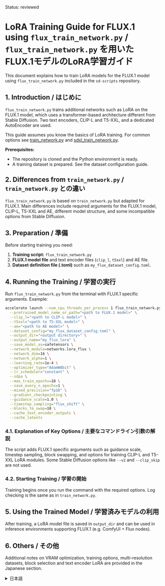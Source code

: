 Status: reviewed

# LoRA Training Guide for FLUX.1 using `flux_train_network.py` / `flux_train_network.py` を用いたFLUX.1モデルのLoRA学習ガイド

This document explains how to train LoRA models for the FLUX.1 model using `flux_train_network.py` included in the `sd-scripts` repository.

## 1. Introduction / はじめに

`flux_train_network.py` trains additional networks such as LoRA on the FLUX.1 model, which uses a transformer-based architecture different from Stable Diffusion. Two text encoders, CLIP-L and T5-XXL, and a dedicated AutoEncoder are used.

This guide assumes you know the basics of LoRA training. For common options see [train_network.py](train_network.md) and [sdxl_train_network.py](sdxl_train_network.md).

**Prerequisites:**

* The repository is cloned and the Python environment is ready.
* A training dataset is prepared. See the dataset configuration guide.

## 2. Differences from `train_network.py` / `train_network.py` との違い

`flux_train_network.py` is based on `train_network.py` but adapted for FLUX.1. Main differences include required arguments for the FLUX.1 model, CLIP-L, T5-XXL and AE, different model structure, and some incompatible options from Stable Diffusion.

## 3. Preparation / 準備

Before starting training you need:

1. **Training script:** `flux_train_network.py`
2. **FLUX.1 model file** and text encoder files (`clip_l`, `t5xxl`) and AE file.
3. **Dataset definition file (.toml)** such as `my_flux_dataset_config.toml`.

## 4. Running the Training / 学習の実行

Run `flux_train_network.py` from the terminal with FLUX.1 specific arguments. Example:

```bash
accelerate launch --num_cpu_threads_per_process 1 flux_train_network.py \
  --pretrained_model_name_or_path="<path to FLUX.1 model>" \
  --clip_l="<path to CLIP-L model>" \
  --t5xxl="<path to T5-XXL model>" \
  --ae="<path to AE model>" \
  --dataset_config="my_flux_dataset_config.toml" \
  --output_dir="<output directory>" \
  --output_name="my_flux_lora" \
  --save_model_as=safetensors \
  --network_module=networks.lora_flux \
  --network_dim=16 \
  --network_alpha=1 \
  --learning_rate=1e-4 \
  --optimizer_type="AdamW8bit" \
  --lr_scheduler="constant" \
  --sdpa \
  --max_train_epochs=10 \
  --save_every_n_epochs=1 \
  --mixed_precision="fp16" \
  --gradient_checkpointing \
  --guidance_scale=1.0 \
  --timestep_sampling="flux_shift" \
  --blocks_to_swap=18 \
  --cache_text_encoder_outputs \
  --cache_latents
```

### 4.1. Explanation of Key Options / 主要なコマンドライン引数の解説

The script adds FLUX.1 specific arguments such as guidance scale, timestep sampling, block swapping, and options for training CLIP-L and T5-XXL LoRA modules. Some Stable Diffusion options like `--v2` and `--clip_skip` are not used.

### 4.2. Starting Training / 学習の開始

Training begins once you run the command with the required options. Log checking is the same as in `train_network.py`.

## 5. Using the Trained Model / 学習済みモデルの利用

After training, a LoRA model file is saved in `output_dir` and can be used in inference environments supporting FLUX.1 (e.g. ComfyUI + Flux nodes).

## 6. Others / その他

Additional notes on VRAM optimization, training options, multi-resolution datasets, block selection and text encoder LoRA are provided in the Japanese section.

<details>
<summary>日本語</summary>



# `flux_train_network.py` を用いたFLUX.1モデルのLoRA学習ガイド

このドキュメントでは、`sd-scripts`リポジトリに含まれる`flux_train_network.py`を使用して、FLUX.1モデルに対するLoRA (Low-Rank Adaptation) モデルを学習する基本的な手順について解説します。

## 1. はじめに

`flux_train_network.py`は、FLUX.1モデルに対してLoRAなどの追加ネットワークを学習させるためのスクリプトです。FLUX.1はStable Diffusionとは異なるアーキテクチャを持つ画像生成モデルであり、このスクリプトを使用することで、特定のキャラクターや画風を再現するLoRAモデルを作成できます。

このガイドは、基本的なLoRA学習の手順を理解しているユーザーを対象としています。基本的な使い方や共通のオプションについては、[`train_network.py`のガイド](train_network.md)を参照してください。また一部のパラメータは [`sdxl_train_network.py`](sdxl_train_network.md) と同様のものがあるため、そちらも参考にしてください。

**前提条件:**

*   `sd-scripts`リポジトリのクローンとPython環境のセットアップが完了していること。
*   学習用データセットの準備が完了していること。（データセットの準備については[データセット設定ガイド](link/to/dataset/config/doc)を参照してください）

## 2. `train_network.py` との違い

`flux_train_network.py`は`train_network.py`をベースに、FLUX.1モデルに対応するための変更が加えられています。主な違いは以下の通りです。

*   **対象モデル:** FLUX.1モデル（dev版またはschnell版）を対象とします。
*   **モデル構造:** Stable Diffusionとは異なり、FLUX.1はTransformerベースのアーキテクチャを持ちます。Text EncoderとしてCLIP-LとT5-XXLの二つを使用し、VAEの代わりに専用のAutoEncoder (AE) を使用します。
*   **必須の引数:** FLUX.1モデル、CLIP-L、T5-XXL、AEの各モデルファイルを指定する引数が追加されています。
*   **一部引数の非互換性:** Stable Diffusion向けの引数の一部（例: `--v2`, `--clip_skip`, `--max_token_length`）はFLUX.1の学習では使用されません。
*   **FLUX.1特有の引数:** タイムステップのサンプリング方法やガイダンススケールなど、FLUX.1特有の学習パラメータを指定する引数が追加されています。

## 3. 準備

学習を開始する前に、以下のファイルが必要です。

1.  **学習スクリプト:** `flux_train_network.py`
2.  **FLUX.1モデルファイル:** 学習のベースとなるFLUX.1モデルの`.safetensors`ファイル（例: `flux1-dev.safetensors`）。
3.  **Text Encoderモデルファイル:**
    *   CLIP-Lモデルの`.safetensors`ファイル。例として`clip_l.safetensors`を使用します。
    *   T5-XXLモデルの`.safetensors`ファイル。例として`t5xxl.safetensors`を使用します。
4.  **AutoEncoderモデルファイル:** FLUX.1に対応するAEモデルの`.safetensors`ファイル。例として`ae.safetensors`を使用します。
5.  **データセット定義ファイル (.toml):** 学習データセットの設定を記述したTOML形式のファイル。（詳細は[データセット設定ガイド](link/to/dataset/config/doc)を参照してください）。

    *   例として`my_flux_dataset_config.toml`を使用します。

## 4. 学習の実行

学習は、ターミナルから`flux_train_network.py`を実行することで開始します。基本的なコマンドラインの構造は`train_network.py`と同様ですが、FLUX.1特有の引数を指定する必要があります。

以下に、基本的なコマンドライン実行例を示します。

```bash
accelerate launch --num_cpu_threads_per_process 1 flux_train_network.py 
 --pretrained_model_name_or_path="<path to FLUX.1 model>" 
 --clip_l="<path to CLIP-L model>" 
 --t5xxl="<path to T5-XXL model>" 
 --ae="<path to AE model>" 
 --dataset_config="my_flux_dataset_config.toml" 
 --output_dir="<output directory for training results>" 
 --output_name="my_flux_lora" 
 --save_model_as=safetensors 
 --network_module=networks.lora_flux 
 --network_dim=16 
 --network_alpha=1 
 --learning_rate=1e-4 
 --optimizer_type="AdamW8bit" 
 --lr_scheduler="constant" 
 --sdpa  
 --max_train_epochs=10 
 --save_every_n_epochs=1 
 --mixed_precision="fp16" 
 --gradient_checkpointing 
 --guidance_scale=1.0 
 --timestep_sampling="flux_shift" 
 --blocks_to_swap=18
 --cache_text_encoder_outputs 
 --cache_latents
```

※実際には1行で書くか、適切な改行文字（`\` または `^`）を使用してください。

### 4.1. 主要なコマンドライン引数の解説（`train_network.py`からの追加・変更点）

[`train_network.py`のガイド](train_network.md)で説明されている引数に加え、以下のFLUX.1特有の引数を指定します。共通の引数（`--output_dir`, `--output_name`, `--network_module`, `--network_dim`, `--network_alpha`, `--learning_rate`など）については、上記ガイドを参照してください。

#### モデル関連 [必須]

*   `--pretrained_model_name_or_path="<path to FLUX.1 model>"` **[必須]**
    *   学習のベースとなるFLUX.1モデル（dev版またはschnell版）の`.safetensors`ファイルのパスを指定します。Diffusers形式のディレクトリは現在サポートされていません。
*   `--clip_l="<path to CLIP-L model>"` **[必須]**
    *   CLIP-L Text Encoderモデルの`.safetensors`ファイルのパスを指定します。
*   `--t5xxl="<path to T5-XXL model>"` **[必須]**
    *   T5-XXL Text Encoderモデルの`.safetensors`ファイルのパスを指定します。
*   `--ae="<path to AE model>"` **[必須]**
    *   FLUX.1に対応するAutoEncoderモデルの`.safetensors`ファイルのパスを指定します。

#### FLUX.1 学習パラメータ

*   `--guidance_scale=<float>`
    *   FLUX.1 dev版は特定のガイダンススケール値で蒸留されていますが、学習時には `1.0` を指定してガイダンススケールを無効化します。デフォルトは`3.5`ですので、必ず指定してください。schnell版では通常無視されます。
*   `--timestep_sampling=<choice>`
    *   学習時に使用するタイムステップ（ノイズレベル）のサンプリング方法を指定します。`sigma`, `uniform`, `sigmoid`, `shift`, `flux_shift` から選択します。デフォルトは `sigma` です。推奨は `flux_shift` です。
*   `--sigmoid_scale=<float>`
    *   `timestep_sampling` に `sigmoid` または `shift`, `flux_shift` を指定した場合のスケール係数です。デフォルトおよび推奨値は`1.0`です。
*   `--model_prediction_type=<choice>`
    *   モデルが何を予測するかを指定します。`raw` (予測値をそのまま使用), `additive` (ノイズ入力に加算), `sigma_scaled` (シグマスケーリングを適用) から選択します。デフォルトは `sigma_scaled` です。推奨は `raw` です。
*   `--discrete_flow_shift=<float>`
    *   Flow Matchingで使用されるスケジューラのシフト値を指定します。デフォルトは`3.0`です。`timestep_sampling`に`flux_shift`を指定した場合は、この値は無視されます。

#### メモリ・速度関連

*   `--blocks_to_swap=<integer>` **[実験的機能]**
    *   VRAM使用量を削減するために、モデルの一部（Transformerブロック）をCPUとGPU間でスワップする設定です。スワップするブロック数を整数で指定します（例: `18`）。値を大きくするとVRAM使用量は減りますが、学習速度は低下します。GPUのVRAM容量に応じて調整してください。`gradient_checkpointing`と併用可能です。
    *   `--cpu_offload_checkpointing`とは併用できません。
* `--cache_text_encoder_outputs`
    *   CLIP-LおよびT5-XXLの出力をキャッシュします。これにより、メモリ使用量が削減されます。
* `--cache_latents`, `--cache_latents_to_disk`
    *   AEの出力をキャッシュします。[sdxl_train_network.py](sdxl_train_network.md)と同様の機能です。

#### 非互換・非推奨の引数

*   `--v2`, `--v_parameterization`, `--clip_skip`: Stable Diffusion特有の引数のため、FLUX.1学習では使用されません。
*   `--max_token_length`: Stable Diffusion v1/v2向けの引数です。FLUX.1では`--t5xxl_max_token_length`を使用してください。
*   `--split_mode`: 非推奨の引数です。代わりに`--blocks_to_swap`を使用してください。

### 4.2. 学習の開始

必要な引数を設定し、コマンドを実行すると学習が開始されます。基本的な流れやログの確認方法は[`train_network.py`のガイド](train_network.md#32-starting-the-training--学習の開始)と同様です。

## 5. 学習済みモデルの利用

学習が完了すると、指定した`output_dir`にLoRAモデルファイル（例: `my_flux_lora.safetensors`）が保存されます。このファイルは、FLUX.1モデルに対応した推論環境（例: ComfyUI + ComfyUI-FluxNodes）で使用できます。

## 6. その他

`flux_train_network.py`には、サンプル画像の生成 (`--sample_prompts`など) や詳細なオプティマイザ設定など、`train_network.py`と共通の機能も多く存在します。これらについては、[`train_network.py`のガイド](train_network.md#5-other-features--その他の機能)やスクリプトのヘルプ (`python flux_train_network.py --help`) を参照してください。

# FLUX.1 LoRA学習の補足説明

以下は、以上の基本的なFLUX.1 LoRAの学習手順を補足するものです。より詳細な設定オプションなどについて説明します。

## 1. VRAM使用量の最適化

FLUX.1モデルは比較的大きなモデルであるため、十分なVRAMを持たないGPUでは工夫が必要です。以下に、VRAM使用量を削減するための設定を紹介します。

### 1.1 メモリ使用量別の推奨設定

| GPUメモリ | 推奨設定 |
|----------|----------|
| 24GB VRAM | 基本設定で問題なく動作します（バッチサイズ2） |
| 16GB VRAM | バッチサイズ1に設定し、`--blocks_to_swap`を使用 |
| 12GB VRAM | `--blocks_to_swap 16`と8bit AdamWを使用 |
| 10GB VRAM | `--blocks_to_swap 22`を使用、T5XXLはfp8形式を推奨 |
| 8GB VRAM | `--blocks_to_swap 28`を使用、T5XXLはfp8形式を推奨 |

### 1.2 主要なVRAM削減オプション

- **`--blocks_to_swap <数値>`**：
  CPUとGPU間でブロックをスワップしてVRAM使用量を削減します。数値が大きいほど多くのブロックをスワップし、より多くのVRAMを節約できますが、学習速度は低下します。FLUX.1では最大35ブロックまでスワップ可能です。

- **`--cpu_offload_checkpointing`**：
  勾配チェックポイントをCPUにオフロードします。これにより最大1GBのVRAM使用量を削減できますが、学習速度は約15%低下します。`--blocks_to_swap`とは併用できません。

- **`--cache_text_encoder_outputs` / `--cache_text_encoder_outputs_to_disk`**：
  CLIP-LとT5-XXLの出力をキャッシュします。これによりメモリ使用量を削減できます。

- **`--cache_latents` / `--cache_latents_to_disk`**：
  AEの出力をキャッシュします。メモリ使用量を削減できます。

- **Adafactor オプティマイザの使用**：
  8bit AdamWよりもVRAM使用量を削減できます。以下の設定を使用してください：
  ```
  --optimizer_type adafactor --optimizer_args "relative_step=False" "scale_parameter=False" "warmup_init=False" --lr_scheduler constant_with_warmup --max_grad_norm 0.0
  ```

- **T5XXLのfp8形式の使用**：
  10GB未満のVRAMを持つGPUでは、T5XXLのfp8形式チェックポイントの使用を推奨します。[comfyanonymous/flux_text_encoders](https://huggingface.co/comfyanonymous/flux_text_encoders)から`t5xxl_fp8_e4m3fn.safetensors`をダウンロードできます（`scaled`なしで使用してください）。

## 2. FLUX.1 LoRA学習の重要な設定オプション

FLUX.1の学習には多くの未知の点があり、いくつかの設定は引数で指定できます。以下に重要な引数とその説明を示します。

### 2.1 タイムステップのサンプリング方法

`--timestep_sampling`オプションで、タイムステップ（0-1）のサンプリング方法を指定できます：

- `sigma`：SD3と同様のシグマベース
- `uniform`：一様ランダム
- `sigmoid`：正規分布乱数のシグモイド（x-flux、AI-toolkitなどと同様）
- `shift`：正規分布乱数のシグモイド値をシフト
- `flux_shift`：解像度に応じて正規分布乱数のシグモイド値をシフト（FLUX.1 dev推論と同様）。この設定では`--discrete_flow_shift`は無視されます。

### 2.2 モデル予測の処理方法

`--model_prediction_type`オプションで、モデルの予測をどのように解釈し処理するかを指定できます：

- `raw`：そのまま使用（x-fluxと同様）【推奨】
- `additive`：ノイズ入力に加算
- `sigma_scaled`：シグマスケーリングを適用（SD3と同様）

### 2.3 推奨設定

実験の結果、以下の設定が良好に動作することが確認されています：
```
--timestep_sampling shift --discrete_flow_shift 3.1582 --model_prediction_type raw --guidance_scale 1.0
```

ガイダンススケールについて：FLUX.1 dev版は特定のガイダンススケール値で蒸留されていますが、学習時には`--guidance_scale 1.0`を指定してガイダンススケールを無効化することを推奨します。

## 3. 各層に対するランク指定

FLUX.1の各層に対して異なるランク（network_dim）を指定できます。これにより、特定の層に対してLoRAの効果を強調したり、無効化したりできます。

以下のnetwork_argsを指定することで、各層のランクを指定できます。0を指定するとその層にはLoRAが適用されません。

| network_args | 対象レイヤー |
|--------------|--------------|
| img_attn_dim | DoubleStreamBlockのimg_attn |
| txt_attn_dim | DoubleStreamBlockのtxt_attn |
| img_mlp_dim | DoubleStreamBlockのimg_mlp |
| txt_mlp_dim | DoubleStreamBlockのtxt_mlp |
| img_mod_dim | DoubleStreamBlockのimg_mod |
| txt_mod_dim | DoubleStreamBlockのtxt_mod |
| single_dim | SingleStreamBlockのlinear1とlinear2 |
| single_mod_dim | SingleStreamBlockのmodulation |

使用例：
```
--network_args "img_attn_dim=4" "img_mlp_dim=8" "txt_attn_dim=2" "txt_mlp_dim=2" "img_mod_dim=2" "txt_mod_dim=2" "single_dim=4" "single_mod_dim=2"
```

さらに、FLUXの条件付けレイヤーにLoRAを適用するには、network_argsに`in_dims`を指定します。5つの数値をカンマ区切りのリストとして指定する必要があります。

例：
```
--network_args "in_dims=[4,2,2,2,4]"
```

各数値は、`img_in`、`time_in`、`vector_in`、`guidance_in`、`txt_in`に対応します。上記の例では、すべての条件付けレイヤーにLoRAを適用し、`img_in`と`txt_in`のランクを4、その他のランクを2に設定しています。

0を指定するとそのレイヤーにはLoRAが適用されません。例えば、`[4,0,0,0,4]`は`img_in`と`txt_in`にのみLoRAを適用します。

## 4. 学習するブロックの指定

FLUX.1 LoRA学習では、network_argsの`train_double_block_indices`と`train_single_block_indices`を指定することで、学習するブロックを指定できます。インデックスは0ベースです。省略した場合のデフォルトはすべてのブロックを学習することです。

インデックスは、`0,1,5,8`のような整数のリストや、`0,1,4-5,7`のような整数の範囲として指定します。
- double blocksの数は19なので、有効な範囲は0-18です
- single blocksの数は38なので、有効な範囲は0-37です
- `all`を指定するとすべてのブロックを学習します
- `none`を指定するとブロックを学習しません

使用例：
```
--network_args "train_double_block_indices=0,1,8-12,18" "train_single_block_indices=3,10,20-25,37"
```

または：
```
--network_args "train_double_block_indices=none" "train_single_block_indices=10-15"
```

`train_double_block_indices`または`train_single_block_indices`のどちらか一方だけを指定した場合、もう一方は通常通り学習されます。

## 5. Text Encoder LoRAのサポート

FLUX.1 LoRA学習は、CLIP-LとT5XXL LoRAのトレーニングもサポートしています。

- FLUX.1のみをトレーニングする場合は、`--network_train_unet_only`を指定します
- FLUX.1とCLIP-Lをトレーニングする場合は、`--network_train_unet_only`を省略します
- FLUX.1、CLIP-L、T5XXLすべてをトレーニングする場合は、`--network_train_unet_only`を省略し、`--network_args "train_t5xxl=True"`を追加します

CLIP-LとT5XXLの学習率は、`--text_encoder_lr`で個別に指定できます。例えば、`--text_encoder_lr 1e-4 1e-5`とすると、最初の値はCLIP-Lの学習率、2番目の値はT5XXLの学習率になります。1つだけ指定すると、CLIP-LとT5XXLの学習率は同じになります。`--text_encoder_lr`を指定しない場合、デフォルトの学習率`--learning_rate`が両方に使用されます。

## 6. マルチ解像度トレーニング

データセット設定ファイルで複数の解像度を定義できます。各解像度に対して異なるバッチサイズを指定することができます。

設定ファイルの例：
```toml
[general]
# 共通設定をここで定義
flip_aug = true
color_aug = false
keep_tokens_separator= "|||"
shuffle_caption = false
caption_tag_dropout_rate = 0
caption_extension = ".txt"

[[datasets]]
# 最初の解像度の設定
batch_size = 2
enable_bucket = true
resolution = [1024, 1024]

  [[datasets.subsets]]
  image_dir = "画像ディレクトリへのパス"
  num_repeats = 1

[[datasets]]
# 2番目の解像度の設定
batch_size = 3
enable_bucket = true
resolution = [768, 768]

  [[datasets.subsets]]
  image_dir = "画像ディレクトリへのパス"
  num_repeats = 1

[[datasets]]
# 3番目の解像度の設定
batch_size = 4
enable_bucket = true
resolution = [512, 512]

  [[datasets.subsets]]
  image_dir = "画像ディレクトリへのパス"
  num_repeats = 1
```

各解像度セクションの`[[datasets.subsets]]`部分は、データセットディレクトリを定義します。各解像度に対して同じディレクトリを指定してください。</details>
